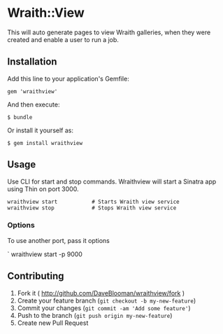 # Wraith::View

This will auto generate pages to view Wraith galleries, when they were created and enable a user to run a job.

## Installation

Add this line to your application's Gemfile:

    gem 'wraithview'

And then execute:

    $ bundle

Or install it yourself as:

    $ gem install wraithview

## Usage

Use CLI for start and stop commands.  Wraithview will start a Sinatra app using Thin on port 3000.

```
wraithview start           # Starts Wraith view service
wraithview stop            # Stops Wraith view service
```

### Options

To use another port, pass it options

`
wraithview start -p 9000

## Contributing

1. Fork it ( http://github.com/DaveBlooman/wraithview/fork )
2. Create your feature branch (`git checkout -b my-new-feature`)
3. Commit your changes (`git commit -am 'Add some feature'`)
4. Push to the branch (`git push origin my-new-feature`)
5. Create new Pull Request
